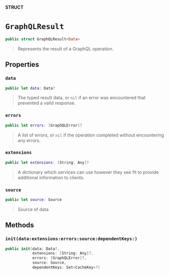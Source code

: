 **STRUCT**

# `GraphQLResult`

```swift
public struct GraphQLResult<Data>
```

> Represents the result of a GraphQL operation.

## Properties
### `data`

```swift
public let data: Data?
```

> The typed result data, or `nil` if an error was encountered that prevented a valid response.

### `errors`

```swift
public let errors: [GraphQLError]?
```

> A list of errors, or `nil` if the operation completed without encountering any errors.

### `extensions`

```swift
public let extensions: [String: Any]?
```

> A dictionary which services can use however they see fit to provide additional information to clients.

### `source`

```swift
public let source: Source
```

> Source of data

## Methods
### `init(data:extensions:errors:source:dependentKeys:)`

```swift
public init(data: Data?,
            extensions: [String: Any]?,
            errors: [GraphQLError]?,
            source: Source,
            dependentKeys: Set<CacheKey>?)
```
